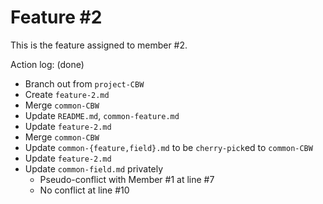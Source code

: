 Feature #2
===

This is the feature assigned to member #2.

Action log: (done)
- Branch out from `project-CBW`
- Create `feature-2.md`
- Merge `common-CBW`
- Update `README.md`, `common-feature.md`
- Update `feature-2.md`
- Merge `common-CBW`
- Update `common-{feature,field}.md`
  to be `cherry-pick`ed to `common-CBW`
- Update `feature-2.md`
- Update `common-field.md` privately
  + Pseudo-conflict with Member #1 at line #7
  + No conflict at line #10
